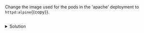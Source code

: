 Change the image used for the pods in the 'apache' deployment to `httpd:alpine`{{copy}}.

<br>
<details><summary>Solution</summary>
<br>

```bash
# change the image used for the deployment
kubectl set image deploy apache httpd=httpd:latest httpd=httpd:alpine

# list the image used in the deployment to verify the change was successful
kubectl get deploy apache -o yaml | grep image

```{{exec}}


</details>